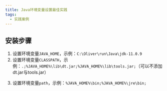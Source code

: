 ```yaml
---
title: Java环境变量设置最佳实践
tags: 
  - 实践案例
---
```


## 安装步骤

1. 设置环境变量`JAVA_HOME`，示例：`C:\Oliver\run\Java\jdk-11.0.9`
2. 设置环境变量`CLASSPATH`，示例：`.;%JAVA_HOME%\lib\dt.jar;%JAVA_HOME%\lib\tools.jar;`（可以不添加dt.jar与tools.jar）
<!--more-->
3. 设置环境变量`path`，示例：`%JAVA_HOME%\bin;%JAVA_HOME%\jre\bin;`